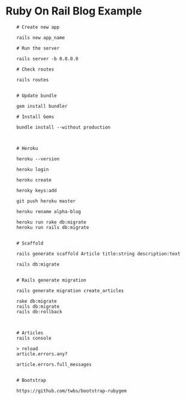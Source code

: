 # Ruby On Rail Blog Example

        # Create new app

        rails new app_name

        # Run the server

        rails server -b 0.0.0.0

        # Check routes

        rails routes


        # Update bundle

        gem install bundler

        # Install Gems

        bundle install --without production



        # Heroku

        heroku --version

        heroku login

        heroku create

        heroky keys:add

        git push heroku master

        heroku rename alpha-blog

        heroku run rake db:migrate
        heroku run rails db:migrate


        # Scaffold

        rails generate scaffold Article title:string description:text

        rails db:migrate


        # Rails generate migration

        rails generate migration create_articles

        rake db:migrate
        rails db:migrate
        rails db:rollback



        # Articles
        rails console

        > reload
        article.errors.any?

        article.errors.full_messages


        # Bootstrap

        https://github.com/twbs/bootstrap-rubygem
